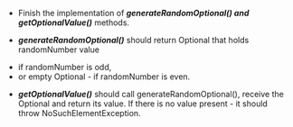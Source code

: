 * Finish the implementation of ***generateRandomOptional() and getOptionalValue()*** methods.

* ***generateRandomOptional()*** should return Optional that holds randomNumber value 
- if randomNumber is odd,
- or empty Optional - if randomNumber is even.

* ***getOptionalValue()*** should call generateRandomOptional(), 
receive the Optional and return its value. 
If there is no value present - it should throw NoSuchElementException.
